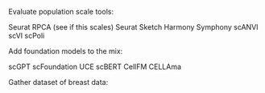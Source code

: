 Evaluate population scale tools:

Seurat RPCA (see if this scales)
Seurat Sketch
Harmony
Symphony
scANVI
scVI
scPoli

Add foundation models to the mix:

scGPT
scFoundation
UCE
scBERT
CellFM
CELLAma

Gather dataset of breast data:

